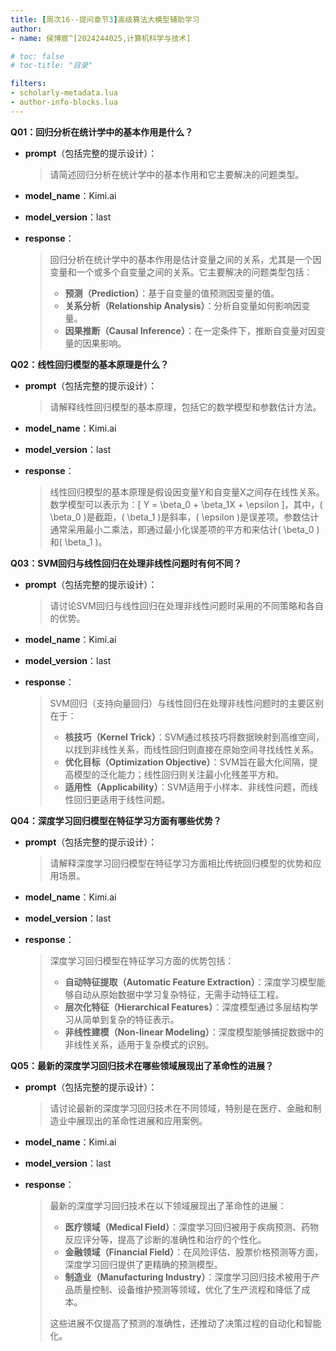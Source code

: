 ```yaml
---
title: [周次16--提问章节3]高级算法大模型辅助学习
author:
- name: 侯博宸^[2024244025,计算机科学与技术]

# toc: false
# toc-title: "目录"

filters:
- scholarly-metadata.lua
- author-info-blocks.lua
---
```


**Q01：回归分析在统计学中的基本作用是什么？**

- **prompt**（包括完整的提示设计）：

  > 请简述回归分析在统计学中的基本作用和它主要解决的问题类型。

- **model_name**：Kimi.ai

- **model_version**：last

- **response**：

  > 回归分析在统计学中的基本作用是估计变量之间的关系，尤其是一个因变量和一个或多个自变量之间的关系。它主要解决的问题类型包括：
  >
  > - **预测（Prediction）**：基于自变量的值预测因变量的值。
  > - **关系分析（Relationship Analysis）**：分析自变量如何影响因变量。
  > - **因果推断（Causal Inference）**：在一定条件下，推断自变量对因变量的因果影响。

**Q02：线性回归模型的基本原理是什么？**

- **prompt**（包括完整的提示设计）：

  > 请解释线性回归模型的基本原理，包括它的数学模型和参数估计方法。

- **model_name**：Kimi.ai

- **model_version**：last

- **response**：

  > 线性回归模型的基本原理是假设因变量Y和自变量X之间存在线性关系。数学模型可以表示为：\[ Y = \beta_0 + \beta_1X + \epsilon \]，其中，\( \beta_0 \)是截距，\( \beta_1 \)是斜率，\( \epsilon \)是误差项。参数估计通常采用最小二乘法，即通过最小化误差项的平方和来估计\( \beta_0 \)和\( \beta_1 \)。

**Q03：SVM回归与线性回归在处理非线性问题时有何不同？**

- **prompt**（包括完整的提示设计）：

  > 请讨论SVM回归与线性回归在处理非线性问题时采用的不同策略和各自的优势。

- **model_name**：Kimi.ai

- **model_version**：last

- **response**：

  > SVM回归（支持向量回归）与线性回归在处理非线性问题时的主要区别在于：
  >
  > - **核技巧（Kernel Trick）**：SVM通过核技巧将数据映射到高维空间，以找到非线性关系，而线性回归则直接在原始空间寻找线性关系。
  > - **优化目标（Optimization Objective）**：SVM旨在最大化间隔，提高模型的泛化能力；线性回归则关注最小化残差平方和。
  > - **适用性（Applicability）**：SVM适用于小样本、非线性问题，而线性回归更适用于线性问题。

**Q04：深度学习回归模型在特征学习方面有哪些优势？**

- **prompt**（包括完整的提示设计）：

  > 请解释深度学习回归模型在特征学习方面相比传统回归模型的优势和应用场景。

- **model_name**：Kimi.ai

- **model_version**：last

- **response**：

  > 深度学习回归模型在特征学习方面的优势包括：
  >
  > - **自动特征提取（Automatic Feature Extraction）**：深度学习模型能够自动从原始数据中学习复杂特征，无需手动特征工程。
  > - **层次化特征（Hierarchical Features）**：深度模型通过多层结构学习从简单到复杂的特征表示。
  > - **非线性建模（Non-linear Modeling）**：深度模型能够捕捉数据中的非线性关系，适用于复杂模式的识别。

**Q05：最新的深度学习回归技术在哪些领域展现出了革命性的进展？**

- **prompt**（包括完整的提示设计）：

  > 请讨论最新的深度学习回归技术在不同领域，特别是在医疗、金融和制造业中展现出的革命性进展和应用案例。

- **model_name**：Kimi.ai

- **model_version**：last

- **response**：

  > 最新的深度学习回归技术在以下领域展现出了革命性的进展：
  >
  > - **医疗领域（Medical Field）**：深度学习回归被用于疾病预测、药物反应评分等，提高了诊断的准确性和治疗的个性化。
  > - **金融领域（Financial Field）**：在风险评估、股票价格预测等方面，深度学习回归提供了更精确的预测模型。
  > - **制造业（Manufacturing Industry）**：深度学习回归技术被用于产品质量控制、设备维护预测等领域，优化了生产流程和降低了成本。
  >
  > 这些进展不仅提高了预测的准确性，还推动了决策过程的自动化和智能化。
